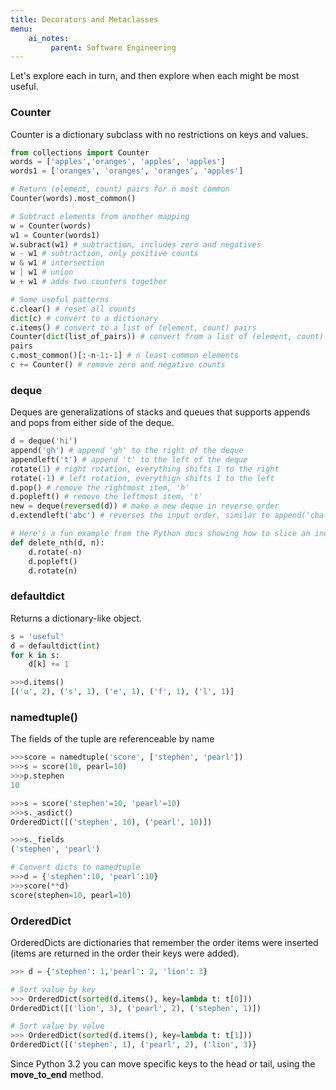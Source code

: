 ```yaml
---
title: Decorators and Metaclasses
menu:
    ai_notes:
         parent: Software Engineering
---
```


Let's explore each in turn, and then explore when each might be most useful.

### Counter

Counter is a dictionary subclass with no restrictions on keys and
values.

```python
from collections import Counter
words = ['apples','oranges', 'apples', 'apples']
words1 = ['oranges', 'oranges', 'oranges', 'apples']
```
```python
# Return (element, count) pairs for n most common
Counter(words).most_common()
```
```python
# Subtract elements from another mapping
w = Counter(words)
w1 = Counter(words1)
w.subract(w1) # subtraction, includes zero and negatives
w - w1 # subtraction, only positive counts
w & w1 # intersection
w | w1 # union
w + w1 # adds two counters together
```
```python
# Some useful patterns
c.clear() # reset all counts
dict(c) # convert to a dictionary
c.items() # convert to a list of (element, count) pairs
Counter(dict(list_of_pairs)) # convert from a list of (element, count)
pairs
c.most_common()[:-n-1:-1] # n least common elements
c += Counter() # remove zero and negative counts
```

### deque
Deques are generalizations of stacks and queues that supports appends and pops
from either side of the deque. 

```python
d = deque('hi')
append('gh') # append 'gh' to the right of the deque
appendleft('t') # append 't' to the left of the deque
rotate(1) # right rotation, everything shifts 1 to the right
rotate(-1) # left rotation, everythign shifts 1 to the left
d.pop() # remove the rightmost item, 'h'
d.popleft() # remove the leftmost item, 't'
new = deque(reversed(d)) # make a new deque in reverse order
d.extendleft('abc') # reverses the input order, similar to append('cba')
```
```python
# Here's a fun example from the Python docs showing how to slice an index
def delete_nth(d, n):
    d.rotate(-n)
    d.popleft()
    d.rotate(n)
```

### defaultdict

Returns a dictionary-like object.

```python
s = 'useful'
d = defaultdict(int)
for k in s:
    d[k] += 1

>>>d.items()
[('u', 2), ('s', 1), ('e', 1), ('f', 1), ('l', 1)]
```

### namedtuple()

The fields of the tuple are referenceable by name

```python
>>>score = namedtuple('score', ['stephen', 'pearl'])
>>>s = score(10, pearl=10)
>>>p.stephen
10

>>>s = score('stephen'=10, 'pearl'=10)
>>>s._asdict()
OrderedDict([('stephen', 10), ('pearl', 10)])

>>>s._fields
('stephen', 'pearl')

# Convert dicts to namedtuple
>>>d = {'stephen':10, 'pearl':10}
>>>score(**d)
score(stephen=10, pearl=10)
```

### OrderedDict

OrderedDicts are dictionaries that remember the order items were
inserted (items are returned in the order their keys were added). 

```python
>>> d = {'stephen': 1,'pearl': 2, 'lion': 3}

# Sort value by key
>>> OrderedDict(sorted(d.items(), key=lambda t: t[0]))
OrderedDict([('lion', 3), ('pearl', 2), ('stephen', 1)])

# Sort value by value
>>> OrderedDict(sorted(d.items(), key=lambda t: t[1]))
OrderedDict([('stephen', 1), ('pearl', 2), ('lion', 3)}
```

Since Python 3.2 you can move specific keys to the head or tail, using the **move_to_end** method.
